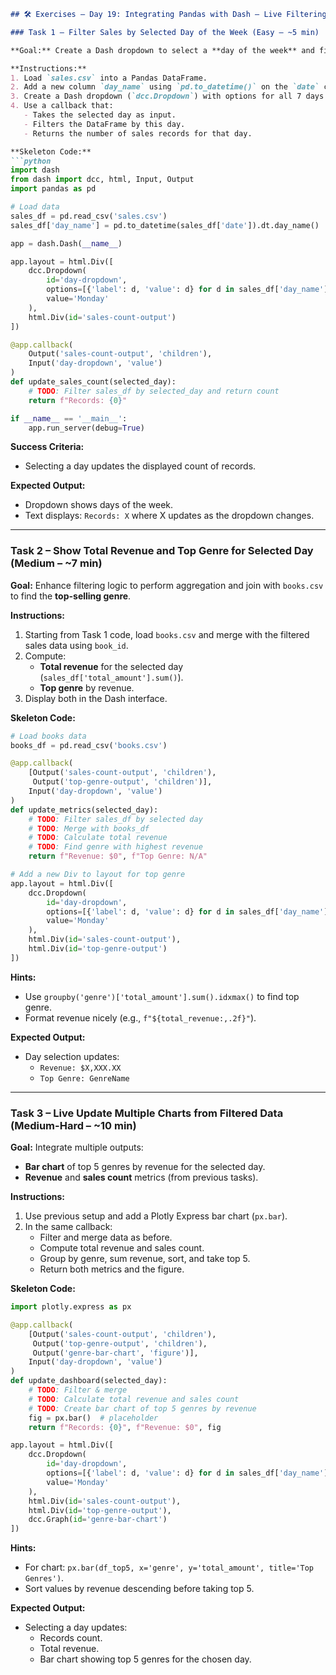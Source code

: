 ```markdown
## 🛠 Exercises – Day 19: Integrating Pandas with Dash – Live Filtering

### Task 1 – Filter Sales by Selected Day of the Week (Easy – ~5 min)

**Goal:** Create a Dash dropdown to select a **day of the week** and filter sales accordingly using Pandas.

**Instructions:**
1. Load `sales.csv` into a Pandas DataFrame.
2. Add a new column `day_name` using `pd.to_datetime()` on the `date` column.
3. Create a Dash dropdown (`dcc.Dropdown`) with options for all 7 days.
4. Use a callback that:
   - Takes the selected day as input.
   - Filters the DataFrame by this day.
   - Returns the number of sales records for that day.

**Skeleton Code:**
```python
import dash
from dash import dcc, html, Input, Output
import pandas as pd

# Load data
sales_df = pd.read_csv('sales.csv')
sales_df['day_name'] = pd.to_datetime(sales_df['date']).dt.day_name()

app = dash.Dash(__name__)

app.layout = html.Div([
    dcc.Dropdown(
        id='day-dropdown',
        options=[{'label': d, 'value': d} for d in sales_df['day_name'].unique()],
        value='Monday'
    ),
    html.Div(id='sales-count-output')
])

@app.callback(
    Output('sales-count-output', 'children'),
    Input('day-dropdown', 'value')
)
def update_sales_count(selected_day):
    # TODO: Filter sales_df by selected_day and return count
    return f"Records: {0}"

if __name__ == '__main__':
    app.run_server(debug=True)
```

**Success Criteria:**
- Selecting a day updates the displayed count of records.

**Expected Output:**
- Dropdown shows days of the week.
- Text displays: `Records: X` where X updates as the dropdown changes.


---

### Task 2 – Show Total Revenue and Top Genre for Selected Day (Medium – ~7 min)

**Goal:** Enhance filtering logic to perform aggregation and join with `books.csv` to find the **top-selling genre**.

**Instructions:**
1. Starting from Task 1 code, load `books.csv` and merge with the filtered sales data using `book_id`.
2. Compute:
   - **Total revenue** for the selected day (`sales_df['total_amount'].sum()`).
   - **Top genre** by revenue.
3. Display both in the Dash interface.

**Skeleton Code:**
```python
# Load books data
books_df = pd.read_csv('books.csv')

@app.callback(
    [Output('sales-count-output', 'children'),
     Output('top-genre-output', 'children')],
    Input('day-dropdown', 'value')
)
def update_metrics(selected_day):
    # TODO: Filter sales_df by selected day
    # TODO: Merge with books_df
    # TODO: Calculate total revenue
    # TODO: Find genre with highest revenue
    return f"Revenue: $0", f"Top Genre: N/A"

# Add a new Div to layout for top genre
app.layout = html.Div([
    dcc.Dropdown(
        id='day-dropdown',
        options=[{'label': d, 'value': d} for d in sales_df['day_name'].unique()],
        value='Monday'
    ),
    html.Div(id='sales-count-output'),
    html.Div(id='top-genre-output')
])
```

**Hints:**
- Use `groupby('genre')['total_amount'].sum().idxmax()` to find top genre.
- Format revenue nicely (e.g., `f"${total_revenue:,.2f}"`).

**Expected Output:**
- Day selection updates:
  - `Revenue: $X,XXX.XX`
  - `Top Genre: GenreName`


---

### Task 3 – Live Update Multiple Charts from Filtered Data (Medium-Hard – ~10 min)

**Goal:** Integrate multiple outputs:
- **Bar chart** of top 5 genres by revenue for the selected day.
- **Revenue** and **sales count** metrics (from previous tasks).

**Instructions:**
1. Use previous setup and add a Plotly Express bar chart (`px.bar`).
2. In the same callback:
   - Filter and merge data as before.
   - Compute total revenue and sales count.
   - Group by genre, sum revenue, sort, and take top 5.
   - Return both metrics and the figure.

**Skeleton Code:**
```python
import plotly.express as px

@app.callback(
    [Output('sales-count-output', 'children'),
     Output('top-genre-output', 'children'),
     Output('genre-bar-chart', 'figure')],
    Input('day-dropdown', 'value')
)
def update_dashboard(selected_day):
    # TODO: Filter & merge
    # TODO: Calculate total revenue and sales count
    # TODO: Create bar chart of top 5 genres by revenue
    fig = px.bar()  # placeholder
    return f"Records: {0}", f"Revenue: $0", fig

app.layout = html.Div([
    dcc.Dropdown(
        id='day-dropdown',
        options=[{'label': d, 'value': d} for d in sales_df['day_name'].unique()],
        value='Monday'
    ),
    html.Div(id='sales-count-output'),
    html.Div(id='top-genre-output'),
    dcc.Graph(id='genre-bar-chart')
])
```

**Hints:**
- For chart: `px.bar(df_top5, x='genre', y='total_amount', title='Top Genres')`.
- Sort values by revenue descending before taking top 5.

**Expected Output:**
- Selecting a day updates:
  - Records count.
  - Total revenue.
  - Bar chart showing top 5 genres for the chosen day.
```